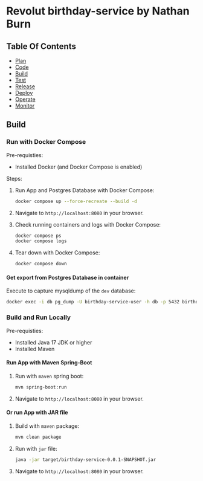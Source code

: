 # Revolut birthday-service by Nathan Burn

## Table Of Contents

- [Plan](#plan)
- [Code](#code)
- [Build](#build)
- [Test](#test)
- [Release](#release)
- [Deploy](#deploy)
- [Operate](#operate)
- [Monitor](#monitor)

## Build

### Run with Docker Compose

Pre-requisties:

- Installed Docker (and Docker Compose is enabled)

Steps:

1. Run App and Postgres Database with Docker Compose:

    ```bash
    docker compose up --force-recreate --build -d
    ```

2. Navigate to `http://localhost:8080` in your browser.

3. Check running containers and logs with Docker Compose:

    ```bash
    docker compose ps
    docker compose logs
    ```

4. Tear down with Docker Compose:

    ```bash
    docker compose down
    ```

#### Get export from Postgres Database in container

Execute to capture mysqldump of the `dev` database:

```bash
docker exec -i db pg_dump -U birthday-service-user -h db -p 5432 birthday-service >> /Users/nathanbu/Documents/dumpFile.sql
```

### Build and Run Locally

Pre-requisties:

- Installed Java 17 JDK or higher
- Installed Maven

#### Run App with Maven Spring-Boot

1. Run with `maven` spring boot:

    ```bash
    mvn spring-boot:run
    ```

2. Navigate to `http://localhost:8080` in your browser.

#### Or run App with JAR file

1. Build with `maven` package:

    ```bash
    mvn clean package
    ```

2. Run with `jar` file:

    ```bash
    java -jar target/birthday-service-0.0.1-SNAPSHOT.jar
    ```

3. Navigate to `http://localhost:8080` in your browser.
